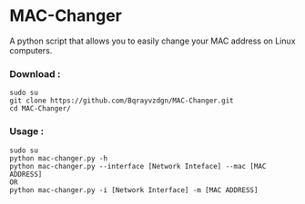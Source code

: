 # MAC-Changer
<p>A python script that allows you to easily change your MAC address on Linux computers.</p>

### Download :
```shell
sudo su
git clone https://github.com/Bqrayvzdgn/MAC-Changer.git
cd MAC-Changer/
```

### Usage :
```shell
sudo su
python mac-changer.py -h
python mac-changer.py --interface [Network Inteface] --mac [MAC ADDRESS]
OR
python mac-changer.py -i [Network Interface] -m [MAC ADDRESS]
```
